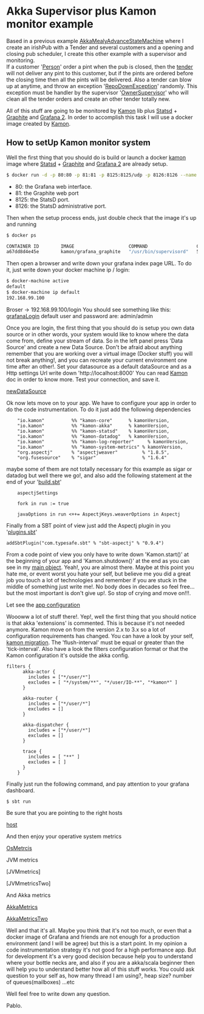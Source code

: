 # Akka Supervisor plus Kamon monitor example

Based in a previous example [AkkaMealyAdvanceStateMachine] where I create an irishPub with a Tender and several customers and a opening and closing pub scheduler, I create this other example with a supervisor and monitoring.  
If a customer '[Person]' order a pint when the pub is closed, then the [tender] will not deliver any pint to this customer, but if the pints are ordered before the closing time then all the pints will be delivered. 
Also a tender can blow up at anytime, and throw an exception '[RepoDownException]' randomly. This exception must be handler by the supervisor '[OwnerSupervisor]' who will clean all the tender orders and 
create an other tender totally new. 

All of this stuff are going to be monitored by [Kamon] lib plus [Statsd] + [Graphite] and [Grafana 2]. In order to accomplish this task I will use a docker image created by [Kamon].  

## How to setUp Kamon monitor system

Well the first thing that you should do is build or launch a docker [kamon] image where [Statsd] + [Graphite] and [Grafana 2] are already setup. 

```sh
$ docker run -d -p 80:80 -p 81:81 -p 8125:8125/udp -p 8126:8126 --name kamon-grafana-dashboard kamon/grafana_graphite
```

* 80: the Grafana web interface.
* 81: the Graphite web port
* 8125: the StatsD port.
* 8126: the StatsD administrative port.

Then when the setup process ends, just double check that the image it's up and running

```sh
$ docker ps

CONTAINER ID        IMAGE                    COMMAND                  CREATED             STATUS              PORTS                                                                      NAMES
a67dd8d4e45e        kamon/grafana_graphite   "/usr/bin/supervisord"   5 hours ago         Up 5 hours          0.0.0.0:80-81->80-81/tcp, 0.0.0.0:8126->8126/tcp, 0.0.0.0:8125->8125/udp   kamon-grafana-dashboard
```

Then open a browser and write down your grafana index page URL. To do it, just write down your docker machine ip / login:

```sh
$ docker-machine active
default
$ docker-machine ip default
192.168.99.100
```

Broser -> 192.168.99.100/login
You should see something like this:<Enter>
[grafanaLogin]
<Enter>
default user and password are: admin/admin

<Enter>

Once you are login, the first thing that you should do is setup you own data source or in other words, your system would like to know where the data come from, define your stream of data. So in the left panel 
press 'Data Source' and create a new Data Source. Don't be afraid about anything remember that you are working over a virtual image (Docker stuff) you will not break anything!, and you can recreate your current environment one time after an other!.
Set your datasource as a default dataSource and as a Http settings Url write down 'http://localhost:8000' You can read [Kamon] doc in order to know more. Test your connection, and save it. 

<Enter>

[newDataSource]

<Enter>

Ok now lets move on to your app. We have to configure your app in order to do the code instrumentation. To do it just add the following dependencies 

```
    "io.kamon"          %% "kamon-core"      % kamonVersion,
    "io.kamon"          %% "kamon-akka"      % kamonVersion,
    "io.kamon"          %% "kamon-statsd"    % kamonVersion,
    "io.kamon"          %% "kamon-datadog"   % kamonVersion,
    "io.kamon"          %% "kamon-log-reporter"     % kamonVersion,
    "io.kamon"          %% "kamon-system-metrics" % kamonVersion,
    "org.aspectj"       % "aspectjweaver"         % "1.8.5",
    "org.fusesource"    % "sigar"                 % "1.6.4"
```

maybe some of them are not totally necessary for this example as sigar or datadog but well there we go!, and also add the following statement at the end of your '[build.sbt]'

```
    aspectjSettings

    fork in run := true

    javaOptions in run <++= AspectjKeys.weaverOptions in Aspectj
```

Finally from a SBT point of view just add the Aspectj plugin in you '[plugins.sbt]'
```
addSbtPlugin("com.typesafe.sbt" % "sbt-aspectj" % "0.9.4")
```

From a code point of view you only have to write down 'Kamon.start()' at the beginning of your app and 'Kamon.shutdown()' at the end as you can see in my [main object].
Yeah!, you are almost there. Maybe at this point you hate me, or event worst you hate your self, but believe me you did a great job you touch a lot of technologies and  remember if you are stuck 
in the middle of something just write me!. No body does in decades so feel free... but the most important is don't give up!. So stop of crying and move on!!!. 

Let see the [app configuration]    
<Enter>

Woooww a lot of stuff there!. Yep!, well the first thing that you should notice is that akka 'extensions' is commented. This is because it's not needed anymore. Kamon move on from the version 2.x to 3.x so a lot of configuration requirements has changed. You can have a look by your self, [kamon migration].
The 'flush-interval' must be equal or greater than the 'tick-interval'. Also have a look the filters configuration format or that the Kamon configuration it's outside the akka config.

```
filters {
      akka-actor {
        includes = ["*/user/*"]
        excludes = [ "*/system/**", "*/user/IO-**", "*kamon*" ]
      }

      akka-router {
        includes = ["*/user/*"]
        excludes = []
      }

      akka-dispatcher {
        includes = ["*/user/*"]
        excludes = []
      }

      trace {
        includes = [ "**" ]
        excludes = [ ]
      }
    }
```

Finally just run the following command, and pay attention to your grafana dashboard.  

```
$ sbt run
```

Be sure that you are pointing to the right hosts

<Enter>

[host]

<Enter>

And then enjoy your operative system metrics

<Enter>

[OsMetrcis]

<Enter>

JVM metrics

<Enter>

[JVMmetrics]

<Enter>

<Enter>

[JVMmetricsTwo]

<Enter>

And Akka metrics

<Enter>

[AkkaMetrics]

<Enter>

<Enter>

[AkkaMetricsTwo]

<Enter>

Well and that it's all. Maybe you think that it's not too much,  or even that a docker image of Grafana and friends are not enough for a production environment (and I will be agree) but this is a start point. 
In my opinion a code instrumentation strategy it's not good for a high performance app. But for development it's a very good decision because help you to understand where your bottle necks are, and also if you are a akka/scala beginner then will help you to understand better how all of this stuff works. You could ask question to your self as, how many thread I am using?, heap size? number of queues(mailboxes) ...etc 

Well feel free to write down any question. 

Pablo.

[Kamon]: <https://github.com/kamon-io/docker-grafana-graphite>
[AkkaMealyAdvanceStateMachine]: <https://github.com/pjgg/ScalaPlayGound/tree/master/AkkaMealyAdvanceStateMachine>
[RepoDownException]: <https://github.com/pjgg/ScalaPlayGound/blob/master/AkkaSupervisor/src/main/scala-2.11/org/pablo/RepoDownException.scala>
[OwnerSupervisor]: <https://github.com/pjgg/ScalaPlayGound/blob/master/AkkaSupervisor/src/main/scala-2.11/org/pablo/OwnerSupervisor.scala>
[Person]: <https://github.com/pjgg/ScalaPlayGound/blob/master/AkkaSupervisor/src/main/scala-2.11/org/pablo/Person.scala>
[tender]: <https://github.com/pjgg/ScalaPlayGound/blob/master/AkkaSupervisor/src/main/scala-2.11/org/pablo/Tender.scala>
[Statsd]: <https://www.datadoghq.com/blog/statsd/>
[Graphite]: <https://graphite.readthedocs.org/en/latest/>
[Grafana 2]: <http://grafana.org/>
[grafanaLogin]: <https://github.com/pjgg/ScalaPlayGound/blob/master/AkkaSupervisor/src/main/resources/doc-img/grafanaLogin.png>
[newDataSource]: <https://github.com/pjgg/ScalaPlayGound/blob/master/AkkaSupervisor/src/main/resources/doc-img/dataSource.png>
[host]: <https://github.com/pjgg/ScalaPlayGound/blob/master/AkkaSupervisor/src/main/resources/doc-img/host.png>
[OsMetrcis]: <https://github.com/pjgg/ScalaPlayGound/blob/master/AkkaSupervisor/src/main/resources/doc-img/OSMetrics.png>
[JVMmetrcis]: <https://github.com/pjgg/ScalaPlayGound/blob/master/AkkaSupervisor/src/main/resources/doc-img/JVMmetrcis.png>
[JVMmetrcisTwo]: <https://github.com/pjgg/ScalaPlayGound/blob/master/AkkaSupervisor/src/main/resources/doc-img/JVMmetrcisTwo.png>
[AkkaMetrics]: <https://github.com/pjgg/ScalaPlayGound/blob/master/AkkaSupervisor/src/main/resources/doc-img/AkkaMetrcis.png>
[AkkaMetricsTwo]: <https://github.com/pjgg/ScalaPlayGound/blob/master/AkkaSupervisor/src/main/resources/doc-img/AkkaMetricsTwo.png>
[plugins.sbt]: <https://github.com/pjgg/ScalaPlayGound/blob/master/AkkaSupervisor/project/plugins.sbt>
[build.sbt]: <https://github.com/pjgg/ScalaPlayGound/blob/master/AkkaSupervisor/build.sbt>
[main object]: <https://github.com/pjgg/ScalaPlayGound/blob/master/AkkaSupervisor/src/main/scala-2.11/org/pablo/Main.scala>
[app configuration]: <https://github.com/pjgg/ScalaPlayGound/blob/master/AkkaSupervisor/src/main/resources/application.conf>
[kamon migration]: <http://kamon.io/introduction/project-info/migrating-from-0.3.x-and-0.2.x/>
